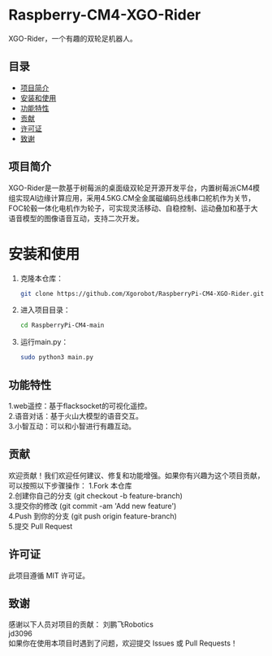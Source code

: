 # Raspberry-CM4-XGO-Rider

XGO-Rider，一个有趣的双轮足机器人。

## 目录

- [项目简介](#项目简介)
- [安装和使用](#安装和使用)
- [功能特性](#功能特性)
- [贡献](#贡献)
- [许可证](#许可证)
- [致谢](#致谢)

## 项目简介

XGO-Rider是一款基于树莓派的桌面级双轮足开源开发平台，内置树莓派CM4模组实现AI边缘计算应用，采用4.5KG.CM全金属磁编码总线串口舵机作为关节，FOC轮毂一体化电机作为轮子，可实现灵活移动、自稳控制、运动叠加和基于大语音模型的图像语音互动，支持二次开发。

# 安装和使用

1. 克隆本仓库：
    ```bash
    git clone https://github.com/Xgorobot/RaspberryPi-CM4-XGO-Rider.git
    ```

2. 进入项目目录：
    ```bash
    cd RaspberryPi-CM4-main
    ```

3. 运行main.py：
    ```bash
    sudo python3 main.py
    ```
## 功能特性
1.web遥控：基于flacksocket的可视化遥控。  
2.语音对话：基于火山大模型的语音交互。  
3.小智互动：可以和小智进行有趣互动。

## 贡献
欢迎贡献！我们欢迎任何建议、修复和功能增强。如果你有兴趣为这个项目贡献，可以按照以下步骤操作：
1.Fork 本仓库  
2.创建你自己的分支 (git checkout -b feature-branch)  
3.提交你的修改 (git commit -am 'Add new feature')  
4.Push 到你的分支 (git push origin feature-branch)  
5.提交 Pull Request

## 许可证
此项目遵循 MIT 许可证。

## 致谢
感谢以下人员对项目的贡献：
刘鹏飞Robotics  
jd3096  
如果你在使用本项目时遇到了问题，欢迎提交 Issues 或 Pull Requests！
